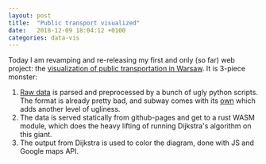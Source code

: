 ```yaml
---
layout: post
title:  "Public transport visualized"
date:   2018-12-09 18:04:12 +0100
categories: data-vis
---
```

Today I am revamping and re-releasing my first and only (so far) web project: the [visualization of public transportation in Warsaw](https://jatentaki.github.io/ztm). It is 3-piece monster:

1. [Raw data](ftp://rozklady.ztm.waw.pl/) is parsed and preprocessed by a bunch of ugly python scripts. The format is already pretty bad, and subway comes with its [own](http://www.metro.waw.pl/pliki/rozklady/rozklad_jazdy_M1_wrzesien%202018.xls) which adds another level of ugliness.
2. The data is served statically from github-pages and get to a rust WASM module, which does the heavy lifting of running Dijkstra's algorithm on this giant.
3. The output from Dijkstra is used to color the diagram, done with JS and Google maps API.
